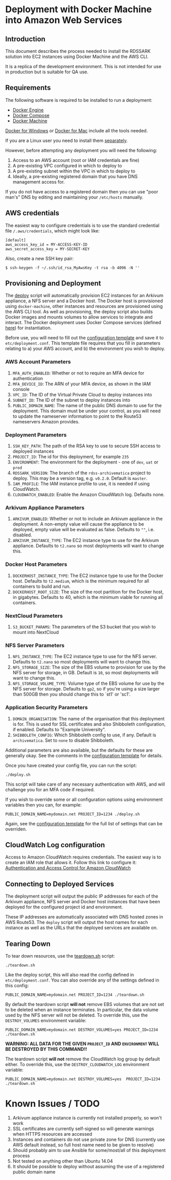 # Deployment with Docker Machine into Amazon Web Services

## Introduction

This document describes the process needed to install the RDSSARK solution into EC2 instances using Docker Machine and the AWS CLI.

It is a replica of the development environment. This is not intended for use in production but is suitable for QA use.

## Requirements

The following software is required to be installed to run a deployment:

- [Docker Engine](https://docs.docker.com/engine/)
- [Docker Compose](https://docs.docker.com/compose/overview/)
- [Docker Machine](https://docs.docker.com/machine/overview/)

[Docker for Windows](https://docs.docker.com/docker-for-windows/) or [Docker for Mac](https://docs.docker.com/docker-for-mac/) include all the tools needed.

If you are a Linux user you need to install them [separately](https://docs.docker.com/manuals/).

However, before attempting any deployment you will need the following:

1. Access to an AWS account (root or IAM credentials are fine)
1. A pre-existing VPC configured in which to deploy to
1. A pre-existing subnet within the VPC in which to deploy to
1. Ideally, a pre-existing registered domain that you have DNS management access for.

If you do not have access to a registered domain then you can use "poor man's" DNS by editing and maintaining your `/etc/hosts` manually.

## AWS credentials

The easiest way to configure credentials is to use the standard credential file `/.aws/credentials`, which might look like:

    [default]
    aws_access_key_id = MY-ACCESS-KEY-ID
    aws_secret_access_key = MY-SECRET-KEY

Also, create a new SSH key pair:

    $ ssh-keygen -f ~/.ssh/id_rsa_MyAwsKey -t rsa -b 4096 -N ''

## Provisioning and Deployment

The [deploy](deploy.sh) script will automatically provision EC2 instances for an Arkivum appliance, a NFS server and a Docker host. The Docker host is provisioned using `docker-machine`, other instances and resources are provisioned using the AWS CLI tool. As well as provisioning, the deploy script also builds Docker images and mounts volumes to allow services to integrate and interact. The Docker deployment uses Docker Compose services (defined [here](../../compose)) for instantiation.

Before use, you will need to fill out the [configuration template](etc/deployment.conf.template) and save it to `etc/deployment.conf`. This template file requires that you fill in parameters relating to a) your AWS account, and b) the environment you wish to deploy.

### AWS Account Parameters

1. `MFA_AUTH_ENABLED`: Whether or not to require an MFA device for authentication
1. `MFA_DEVICE_ID`: The ARN of your MFA device, as shown in the IAM console
1. `VPC_ID`: The ID of the Virtual Private Cloud to deploy instances into
1. `SUBNET_ID`: The ID of the subnet to deploy instances into
1. `PUBLIC_DOMAIN_NAME`: The name of the public DNS domain to use for the deployment. This domain must be under your control, as you will need to update the nameserver information to point to the Route53 nameservers Amazon provides.

### Deployment Parameters

1. `SSH_KEY_PATH`: The path of the RSA key to use to secure SSH access to deployed instances
1. `PROJECT_ID`: The id for this deployment, for example `235`
1. `ENVIRONMENT`: The environment for the deployment - one of `dev`, `uat` or `prod`
1. `RDSSARK_VERSION`: The branch of the `rdss-archivematica` project to deploy. This may be a version tag, e.g. `v0.2.0`. Default is `master`.
1. `IAM_PROFILE`: The IAM instance profile to use, it is needed if using CloudWatch.
1. `CLOUDWATCH_ENABLED`: Enable the Amazon CloudWatch log. Defaults none.

### Arkivum Appliance Parameters

1. `ARKIVUM_ENABLED`: Whether or not to include an Arkivum appliance in the deployment. A non-empty value will cause the appliance to be deployed, empty value will be evaluated as false. Defaults to `""`, i.e. disabled.
1. `ARKIVUM_INSTANCE_TYPE`: The EC2 instance type to use for the Arkivum appliance. Defaults to `t2.nano` so most deployments will want to change this.

### Docker Host Parameters

1. `DOCKERHOST_INSTANCE_TYPE`: The EC2 instance type to use for the Docker host. Defaults to `t2.medium`, which is the minimum required for all containers to build and run.
1. `DOCKERHOST_ROOT_SIZE`: The size of the root partition for the Docker host, in gigabytes. Defaults to 40, which is the minimum viable for running all containers.

### NextCloud Parameters

1. `S3_BUCKET_PARAMS`: The parameters of the S3 bucket that you wish to mount into NextCloud

### NFS Server Parameters

1. `NFS_INSTANCE_TYPE`: The EC2 instance type to use for the NFS server. Defaults to `t2.nano` so most deployments will want to change this.
1. `NFS_STORAGE_SIZE`: The size of the EBS volume to provision for use by the NFS server for storage, in GB. Default is `10`, so most deployments will want to change this.
1. `NFS_STORAGE_VOLUME_TYPE`: Volume type of the EBS volume for use by the NFS server for storage. Defaults to `gp2`, so if you're using a size larger than 500GB then you should change this to `st1' or 'sc1'.

### Application Security Parameters

1. `DOMAIN_ORGANISATION`: The name of the organisation that this deployment is for. This is used for SSL certificates and also Shibboleth configuration, if enabled. Defaults to "Example University".
1. `SHIBBOLETH_CONFIG`: Which Shibboleth config to use, if any. Default is `archivematica`. Set to `none` to disable Shibboleth.

Additional parameters are also available, but the defaults for these are generally okay. See the comments in the [configuration template](etc/deployment.conf.template) for details.

Once you have created your config file, you can run the script:

    ./deploy.sh

This script will take care of any necessary authentication with AWS, and will challenge you for an MFA code if required.

If you wish to override some or all configuration options using environment variables then you can, for example:

    PUBLIC_DOMAIN_NAME=mydomain.net PROJECT_ID=1234 ./deploy.sh

Again, see the [configuration template](etc/deployment.conf.template) for the full list of settings that can be overriden.

## CloudWatch Log configuration

Access to Amazon CloudWatch requires credentials. The easiest way is to create an IAM role that allows it. Follow this link to configure it: [Authentication and Access Control for Amazon CloudWatch](http://docs.aws.amazon.com/AmazonECS/latest/developerguide/using_cloudwatch_logs.html)

## Connecting to Deployed Services

The deployment script will output the public IP addresses for each of the Arkivum appliance, NFS server and Docker host instances that have been deployed for the configured project id and environment.

These IP addresses are automatically associated with DNS hosted zones in AWS Route53. The `deploy` script will output the host names for each instance as well as the URLs that the deployed services are available on.

## Tearing Down

To tear down resources, use the [teardown.sh](teardown.sh) script:

    ./teardown.sh

Like the deploy script, this will also read the config defined in `etc/deployment.conf`. You can also override any of the settings defined in this config:

    PUBLIC_DOMAIN_NAME=mydomain.net PROJECT_ID=1234 ./teardown.sh

By default the teardown script **will not** remove EBS volumes that are not set to be deleted when an instance terminates. In particular, the data volume used by the NFS server will not be deleted. To override this, use the `DESTROY_VOLUMES` environment variable:

    PUBLIC_DOMAIN_NAME=mydomain.net DESTROY_VOLUMES=yes PROJECT_ID=1234 ./teardown.sh

**WARNING: ALL DATA FOR THE GIVEN `PROJECT_ID` AND `ENVIRONMENT` WILL BE DESTROYED BY THIS COMMAND!!**

The teardown script **will not** remove the CloudWatch log group by default either. To override this, use the `DESTROY_CLOUDWATCH_LOG` environment variable:

    PUBLIC_DOMAIN_NAME=mydomain.net DESTROY_VOLUMES=yes  PROJECT_ID=1234 ./teardown.sh

# Known Issues / TODO

1. Arkivum appliance instance is currently not installed properly, so won't work
1. SSL certificates are currently self-signed so will generate warnings when HTTPS resources are accessed
1. Instances and containers do not use private zone for DNS (currently use AWS default instead, so full host name need to be given to resolve)
1. Should probably aim to use Ansible for some/most/all of this deployment process
1. Not tested on anything other than Ubuntu 14.04
1. It should be possible to deploy without assuming the use of a registered public domain name
